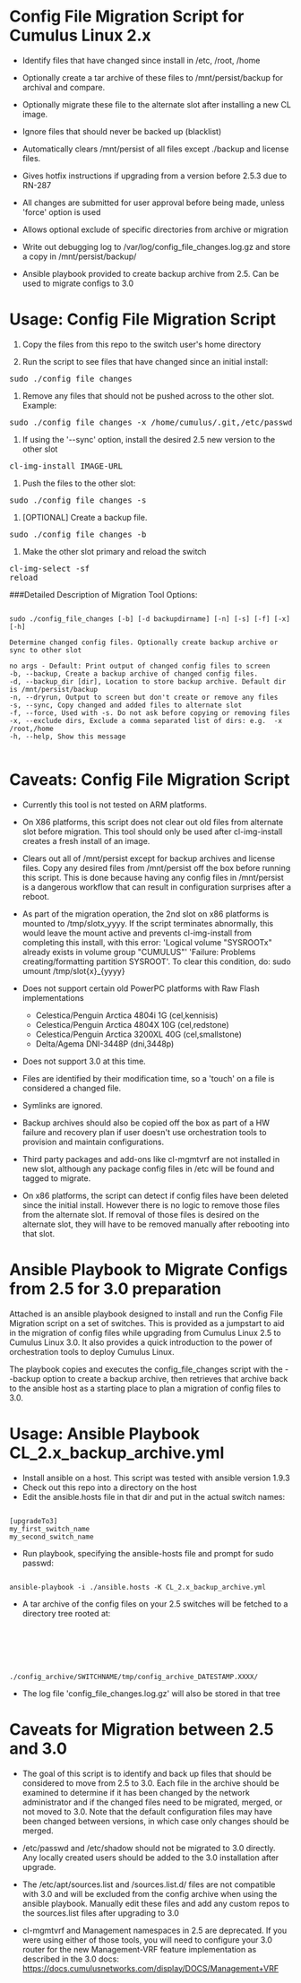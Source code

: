 # Config File Migration Script for Cumulus Linux 2.x

- Identify files that have changed since install in /etc, /root, /home
- Optionally create a tar archive of these files to /mnt/persist/backup for archival and compare.
- Optionally migrate these file to the alternate slot after installing a new CL image.
- Ignore files that should never be backed up (blacklist)
- Automatically clears /mnt/persist of all files except ./backup and license files.
- Gives hotfix instructions if upgrading from a version before 2.5.3 due to RN-287
- All changes are submitted for user approval before being made, unless 'force' option is used
- Allows optional exclude of specific directories from archive or migration
- Write out debugging log to /var/log/config_file_changes.log.gz and store a copy in /mnt/persist/backup/

- Ansible playbook provided to create backup archive from 2.5.  Can be used to migrate configs to 3.0

# Usage: Config File Migration Script

1. Copy the files from this repo to the switch user's home directory

1. Run the script to see files that have changed since an initial install:
<pre>
sudo ./config_file_changes
</pre>

1. Remove any files that should not be pushed across to the other slot. Example:
<pre>
sudo ./config_file_changes -x /home/cumulus/.git,/etc/passwd,/etc/shadow
</pre>

1. If using the '--sync' option, install the desired 2.5 new version to the other slot
<pre>
cl-img-install IMAGE-URL
</pre>

1. Push the files to the other slot:
<pre>
sudo ./config_file_changes -s
</pre>

1. [OPTIONAL] Create a backup file.
<pre>
sudo ./config_file_changes -b
</pre>

1. Make the other slot primary and reload the switch
<pre>
cl-img-select -sf
reload
</pre>

###Detailed Description of Migration Tool Options:

<pre><code>
sudo ./config_file_changes [-b] [-d backupdirname] [-n] [-s] [-f] [-x] [-h]
     
Determine changed config files. Optionally create backup archive or sync to other slot

no args - Default: Print output of changed config files to screen
-b, --backup, Create a backup archive of changed config files.
-d, --backup_dir [dir], Location to store backup archive. Default dir is /mnt/persist/backup
-n, --dryrun, Output to screen but don't create or remove any files
-s, --sync, Copy changed and added files to alternate slot
-f, --force, Used with -s. Do not ask before copying or removing files
-x, --exclude dirs, Exclude a comma separated list of dirs: e.g.  -x /root,/home
-h, --help, Show this message

</code></pre>


# Caveats: Config File Migration Script
- Currently this tool is not tested on ARM platforms.

- On X86 platforms, this script does not clear out old files from alternate
  slot before migration.  This tool should only be used after cl-img-install
  creates a fresh install of an image.
 
- Clears out all of /mnt/persist except for backup archives and license files.
  Copy any desired files from /mnt/persist off the box before running this script.
  This is done because having any config files in /mnt/persist is a dangerous
  workflow that can result in configuration surprises after a reboot.

- As part of the migration operation, the 2nd slot on x86 platforms is
  mounted to /tmp/slotx_yyyy. If the script terminates abnormally, this would
  leave the mount active and prevents cl-img-install from completing this install,
  with this error:
    'Logical volume "SYSROOTx" already exists in volume group "CUMULUS"'
    'Failure: Problems creating/formatting partition SYSROOT'.
   To clear this condition, do:  sudo umount /tmp/slot{x}_{yyyy} 

- Does not support certain old PowerPC platforms with Raw Flash implementations
    - Celestica/Penguin Arctica 4804i 1G (cel,kennisis)
    - Celestica/Penguin Arctica 4804X 10G (cel,redstone)
    - Celestica/Penguin Arctica 3200XL 40G (cel,smallstone)
    - Delta/Agema DNI-3448P (dni,3448p)

- Does not support 3.0 at this time.

- Files are identified by their modification time, so a 'touch' on a file
  is considered a changed file.
  
- Symlinks are ignored.

- Backup archives should also be copied off the box as part of a HW failure
  and recovery plan if user doesn't use orchestration tools to provision
  and maintain configurations.
  
- Third party packages and add-ons like cl-mgmtvrf are not installed in new slot,
  although any package config files in /etc will be found and tagged to migrate.
  
- On x86 platforms, the script can detect if config files have been deleted since
  the initial install.  However there is no logic to remove those files from the
  alternate slot.  If removal of those files is desired on the alternate slot, they
  will have to be removed manually after rebooting into that slot.
  

# Ansible Playbook to Migrate Configs from 2.5 for 3.0 preparation

Attached is an ansible playbook designed to install and run the Config File Migration
script on a set of switches.  This is provided as a jumpstart to aid in the migration
of config files while upgrading from Cumulus Linux 2.5 to Cumulus Linux 3.0.  It also
provides a quick introduction to the power of orchestration tools to deploy Cumulus
Linux.

The playbook copies and executes the config_file_changes script with the --backup option
to create a backup archive, then retrieves that archive back to the ansible host as a
starting place to plan a migration of config files to 3.0.

# Usage: Ansible Playbook CL_2.x_backup_archive.yml

- Install ansible on a host.  This script was tested with ansible version 1.9.3
- Check out this repo into a directory on the host
- Edit the ansible.hosts file in that dir and put in the actual switch names:
<pre><code>
[upgradeTo3]
my_first_switch_name
my_second_switch_name
</code></pre>

- Run playbook, specifying the ansible-hosts file and prompt for sudo passwd:
<pre><code>
ansible-playbook -i ./ansible.hosts -K CL_2.x_backup_archive.yml
</code></pre>

- A tar archive of the config files on your 2.5 switches will be fetched to a directory
  tree rooted at:
  <pre><code>
./config_archive/SWITCHNAME/tmp/config_archive_DATESTAMP.XXXX/
</pre></code>
  
- The log file 'config_file_changes.log.gz' will also be stored in that tree
  
# Caveats for Migration between 2.5 and 3.0

- The goal of this script is to identify and back up files that should be considered
  to move from 2.5 to 3.0.  Each file in the archive should be examined to determine
  if it has been changed by the network administrator and if the changed files need to
  be migrated, merged, or not moved to 3.0.  Note that the default configuration files
  may have been changed between versions, in which case only changes should be merged.
  
- /etc/passwd and /etc/shadow should not be migrated to 3.0 directly.  Any locally created
  users should be added to the 3.0 installation after upgrade.

- The /etc/apt/sources.list and /sources.list.d/ files are not compatible with 3.0 and will
  be excluded from the config archive when using the ansible playbook.  Manually edit these
  files and add any custom repos to the sources.list files after upgrading to 3.0
  
- cl-mgmtvrf and Management namespaces in 2.5 are deprecated.  If you were using either of
  those tools, you will need to configure your 3.0 router for the new Management-VRF feature
  implementation as described in the 3.0 docs:
  https://docs.cumulusnetworks.com/display/DOCS/Management+VRF
  

